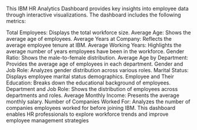 This IBM HR Analytics Dashboard provides key insights into employee data through interactive visualizations. The dashboard includes the following metrics:

Total Employees: Displays the total workforce size.
Average Age: Shows the average age of employees.
Average Years at Company: Reflects the average employee tenure at IBM.
Average Working Years: Highlights the average number of years employees have been in the workforce.
Gender Ratio: Shows the male-to-female distribution.
Average Age by Department: Provides the average age of employees in each department.
Gender and Job Role: Analyzes gender distribution across various roles.
Marital Status: Displays employee marital status demographics.
Employee and Their Education: Breaks down the educational background of employees.
Department and Job Role: Shows the distribution of employees across departments and roles.
Average Monthly Income: Presents the average monthly salary.
Number of Companies Worked For: Analyzes the number of companies employees worked for before joining IBM.
This dashboard enables HR professionals to explore workforce trends and improve employee management strategies
